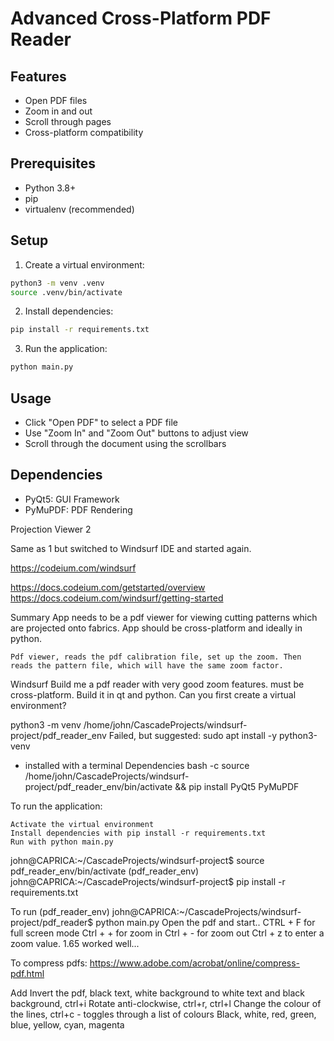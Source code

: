 # Advanced Cross-Platform PDF Reader

## Features
- Open PDF files
- Zoom in and out
- Scroll through pages
- Cross-platform compatibility

## Prerequisites
- Python 3.8+
- pip
- virtualenv (recommended)

## Setup
1. Create a virtual environment:
```bash
python3 -m venv .venv
source .venv/bin/activate
```

2. Install dependencies:
```bash
pip install -r requirements.txt
```

3. Run the application:
```bash
python main.py
```

## Usage
- Click "Open PDF" to select a PDF file
- Use "Zoom In" and "Zoom Out" buttons to adjust view
- Scroll through the document using the scrollbars

## Dependencies
- PyQt5: GUI Framework
- PyMuPDF: PDF Rendering



Projection Viewer 2

Same as 1 but switched to Windsurf IDE and started again.

https://codeium.com/windsurf

https://docs.codeium.com/getstarted/overview
https://docs.codeium.com/windsurf/getting-started


Summary
    App needs to be a pdf viewer for viewing cutting patterns which are projected onto fabrics. App should be cross-platform and ideally in python.

    Pdf viewer, reads the pdf calibration file, set up the zoom. Then reads the pattern file, which will have the same zoom factor.


Windsurf
    Build me a pdf reader with very good zoom features. must be cross-platform. Build it in qt and python. Can you first create a virtual environment?

python3 -m venv /home/john/CascadeProjects/windsurf-project/pdf_reader_env
Failed, but suggested: sudo apt install -y python3-venv
- installed with a terminal
Dependencies
    bash -c source /home/john/CascadeProjects/windsurf-project/pdf_reader_env/bin/activate && pip install PyQt5 PyMuPDF


To run the application:

    Activate the virtual environment
    Install dependencies with pip install -r requirements.txt
    Run with python main.py


john@CAPRICA:~/CascadeProjects/windsurf-project$ source pdf_reader_env/bin/activate
(pdf_reader_env) john@CAPRICA:~/CascadeProjects/windsurf-project$ pip install -r requirements.txt

To run
    (pdf_reader_env) john@CAPRICA:~/CascadeProjects/windsurf-project/pdf_reader$ python main.py
    Open the pdf and start..
    CTRL + F for full screen mode
    Ctrl + + for zoom in
    Ctrl + - for zoom out
    Ctrl + z to enter a zoom value. 1.65 worked well...

To compress pdfs: https://www.adobe.com/acrobat/online/compress-pdf.html


Add
    Invert the pdf, black text, white background to white text and black background, ctrl+i
    Rotate anti-clockwise, ctrl+r, ctrl+l
    Change the colour of the lines, ctrl+c - toggles through a list of colours
    Black, white, red, green, blue, yellow, cyan, magenta
